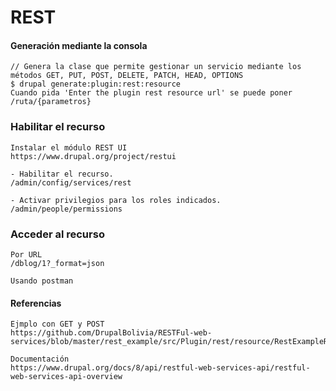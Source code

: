 REST
========

#### Generación mediante la consola
```
// Genera la clase que permite gestionar un servicio mediante los métodos GET, PUT, POST, DELETE, PATCH, HEAD, OPTIONS
$ drupal generate:plugin:rest:resource
Cuando pida 'Enter the plugin rest resource url' se puede poner /ruta/{parametros}
```

### Habilitar el recurso
```
Instalar el módulo REST UI
https://www.drupal.org/project/restui

- Habilitar el recurso.
/admin/config/services/rest

- Activar privilegios para los roles indicados.
/admin/people/permissions
```

### Acceder al recurso
```
Por URL
/dblog/1?_format=json

Usando postman

```


#### Referencias
```
Ejmplo con GET y POST
https://github.com/DrupalBolivia/RESTFul-web-services/blob/master/rest_example/src/Plugin/rest/resource/RestExampleResource.php

Documentación
https://www.drupal.org/docs/8/api/restful-web-services-api/restful-web-services-api-overview
```

